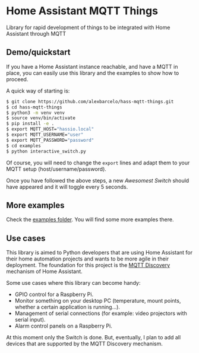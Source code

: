 # Home Assistant MQTT Things

Library for rapid development of things to be integrated with Home Assistant through MQTT

## Demo/quickstart

If you have a Home Assistant instance reachable, and have a MQTT in place, you can easily
use this library and the examples to show how to proceed.

A quick way of starting is:

```bash
$ git clone https://github.com/alexbarcelo/hass-mqtt-things.git
$ cd hass-mqtt-things
$ python3 -m venv venv
$ source venv/bin/activate
$ pip install -e .
$ export MQTT_HOST="hassio.local"
$ export MQTT_USERNAME="user"
$ export MQTT_PASSWORD="password"
$ cd examples
$ python interactive_switch.py
```

Of course, you will need to change the `export` lines and adapt them to your MQTT
setup (host/username/password).

Once you have followed the above steps, a new _Awesomest Switch_ should have appeared
and it will toggle every 5 seconds.

## More examples

Check the [examples folder](tree/master/examples). You will find some more examples there.

## Use cases

This library is aimed to Python developers that are using Home Assistant for their
home automation projects and wants to be more agile in their deployment. The foundation
for this project is the [MQTT Discovery](https://www.home-assistant.io/docs/mqtt/discovery/)
mechanism of Home Assistant.

Some use cases where this library can become handy:

 - GPIO control for a Raspberry Pi.
 - Monitor something on your desktop PC (temperature, mount points, whether a certain application is running...).
 - Management of serial connections (for example: video projectors with serial input).
 - Alarm control panels on a Raspberry Pi.

At this moment only the Switch is done. But, eventually, I plan to add all devices that are supported
by the MQTT Discovery mechanism.


